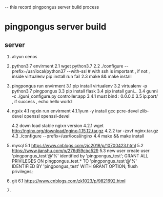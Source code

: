-- this record pingpongus server bulid process
# pingpongus server build
## server 

1. aliyun cenos

2. python3.7 envirment
    2.1  wget python3.7
    2.2 ./configure   --prefix=/usr/local/python37  --with-ssl           # with ssh is important ,  if not ,  inside virtualenv pip install run fail 
    2.3 make  && make install

3. pingpongus run envirment 
    3.1 pip install virtualenv
    3.2 virtualenv -p python3.7 pingpongus
    3.3 pip install flask
    3.4 pip install guni...
    3.4 gunni -c ./guni_configure.py  controller:app
          3.4.1  must  bind : 0.0.0.0
    3.5  ip:port/ , if success ,  echo hello world

4. ngxix
    4.1  ngxin run envirment
           4.1.1yum -y install gcc pcre-devel zlib-devel openssl openssl-devel

    4.2 down load stable ngixn version 
           4.2.1 wget http://nginx.org/download/nginx-1.15.12.tar.gz
           4.2.2  tar -zxvf nginx.tar.gz
    4.3 ./configure --prefix=/usr/local/nginx
    4.4 make && make  install


5. mysql
   5.1 https://www.cnblogs.com/zjc2018/p/10700423.html
   5.2 https://www.jianshu.com/p/276d59cbc529
   5.3 new user
          create user 'pingpongus_test'@'%' identified by 'pingpongus_test';
          GRANT ALL PRIVILEGES ON pingpongus_test.* TO 'pingpongus_test'@'%'   IDENTIFIED BY 'pingpongus_test' WITH GRANT OPTION;
          flush privileges;


6. git
    6.1  https://www.cnblogs.com/zk1023/p/9821692.html
7. 


   